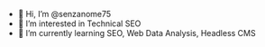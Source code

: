 - 👋 Hi, I’m @senzanome75
- 👀 I’m interested in Technical SEO
- 🌱 I’m currently learning SEO, Web Data Analysis, Headless CMS

<!---
senzanome75/senzanome75 is a ✨ special ✨ repository because its `README.md` (this file) appears on your GitHub profile.
You can click the Preview link to take a look at your changes.
--->
